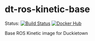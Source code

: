 # dt-ros-kinetic-base

Status:
[![Build Status](http://ec2-18-212-75-62.compute-1.amazonaws.com/job/Docker%20Autobuild%20-%20dt-ros-kinetic-base/badge/icon)](http://ec2-18-212-75-62.compute-1.amazonaws.com/job/Docker%20Autobuild%20-%20dt-ros-kinetic-base/)
[![Docker Hub](https://img.shields.io/docker/pulls/duckietown/dt-ros-kinetic-base.svg)](https://hub.docker.com/r/duckietown/dt-ros-kinetic-base)

Base ROS Kinetic image for Duckietown
